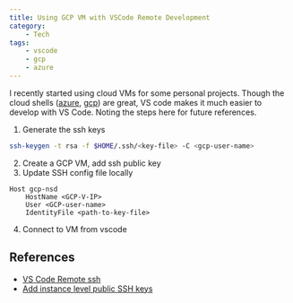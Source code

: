 ```yaml
---
title: Using GCP VM with VSCode Remote Development
category:
    - Tech
tags:
    - vscode
    - gcp
    - azure
---
```


I recently started using cloud VMs for some personal projects. Though the cloud shells ([azure](https://docs.microsoft.com/en-us/azure/cloud-shell/overview), [gcp](https://cloud.google.com/shell)) are great, VS code makes it much easier to develop with VS Code. Noting the steps here for future references.

1. Generate the ssh keys

```bash
ssh-keygen -t rsa -f $HOME/.ssh/<key-file> -C <gcp-user-name>
```

2. Create a GCP VM, add ssh public key
3. Update SSH config file locally

```config
Host gcp-nsd
    HostName <GCP-V-IP>
    User <GCP-user-name>
    IdentityFile <path-to-key-file>
```

4. Connect to VM from vscode

## References

- [VS Code Remote ssh](https://code.visualstudio.com/docs/remote/ssh)
- [Add instance level public SSH keys](https://cloud.google.com/compute/docs/instances/adding-removing-ssh-keys#instance-only)